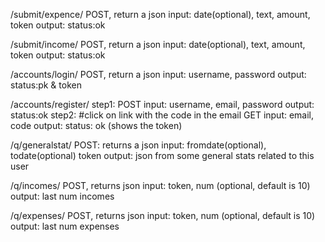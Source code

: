 /submit/expence/
    POST, return a json
    input: date(optional), text, amount, token
    output: status:ok

/submit/income/
    POST, return a json
    input: date(optional), text, amount, token
    output: status:ok


/accounts/login/
    POST, return a json
    input: username, password
    output: status:pk & token

/accounts/register/
    step1:
      POST
      input: username, email, password
      output: status:ok
    step2: #click on link with the code in the email
      GET
      input: email, code
      output: status: ok (shows the token)

/q/generalstat/
    POST: returns a json
    input: fromdate(optional), todate(optional) token
    output: json from some general stats related to this user

/q/incomes/
    POST, returns json
    input: token, num (optional, default is 10)
    output: last num incomes

/q/expenses/
    POST, returns json
    input: token, num (optional, default is 10)
    output: last num  expenses
